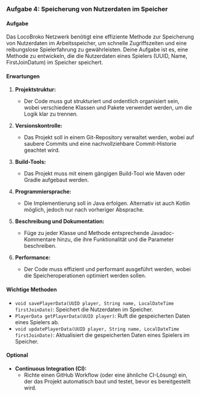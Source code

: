 ### Aufgabe 4: Speicherung von Nutzerdaten im Speicher

#### Aufgabe
Das LocoBroko Netzwerk benötigt eine effiziente Methode zur Speicherung von Nutzerdaten im Arbeitsspeicher, um schnelle Zugriffszeiten und eine reibungslose Spielerfahrung zu gewährleisten. Deine Aufgabe ist es, eine Methode zu entwickeln, die die Nutzerdaten eines Spielers (UUID, Name, FirstJoinDatum) im Speicher speichert.

#### Erwartungen

1. **Projektstruktur:**
   - Der Code muss gut strukturiert und ordentlich organisiert sein, wobei verschiedene Klassen und Pakete verwendet werden, um die Logik klar zu trennen.

2. **Versionskontrolle:**
   - Das Projekt soll in einem Git-Repository verwaltet werden, wobei auf saubere Commits und eine nachvollziehbare Commit-Historie geachtet wird.

3. **Build-Tools:**
   - Das Projekt muss mit einem gängigen Build-Tool wie Maven oder Gradle aufgebaut werden.

4. **Programmiersprache:**
   - Die Implementierung soll in Java erfolgen. Alternativ ist auch Kotlin möglich, jedoch nur nach vorheriger Absprache.

5. **Beschreibung und Dokumentation:**
   - Füge zu jeder Klasse und Methode entsprechende Javadoc-Kommentare hinzu, die ihre Funktionalität und die Parameter beschreiben.

6. **Performance:**
   - Der Code muss effizient und performant ausgeführt werden, wobei die Speicheroperationen optimiert werden sollen.

#### Wichtige Methoden

- `void savePlayerData(UUID player, String name, LocalDateTime firstJoinDate)`: Speichert die Nutzerdaten im Speicher.
- `PlayerData getPlayerData(UUID player)`: Ruft die gespeicherten Daten eines Spielers ab.
- `void updatePlayerData(UUID player, String name, LocalDateTime firstJoinDate)`: Aktualisiert die gespeicherten Daten eines Spielers im Speicher.

#### Optional

- **Continuous Integration (CI):**
  - Richte einen GitHub Workflow (oder eine ähnliche CI-Lösung) ein, der das Projekt automatisch baut und testet, bevor es bereitgestellt wird.

